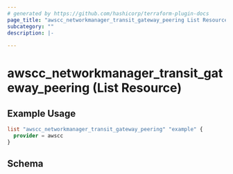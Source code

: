 ```yaml
---
# generated by https://github.com/hashicorp/terraform-plugin-docs
page_title: "awscc_networkmanager_transit_gateway_peering List Resource - terraform-provider-awscc"
subcategory: ""
description: |-
  
---
```


# awscc_networkmanager_transit_gateway_peering (List Resource)



## Example Usage

```terraform
list "awscc_networkmanager_transit_gateway_peering" "example" {
  provider = awscc
}
```

<!-- schema generated by tfplugindocs -->
## Schema
